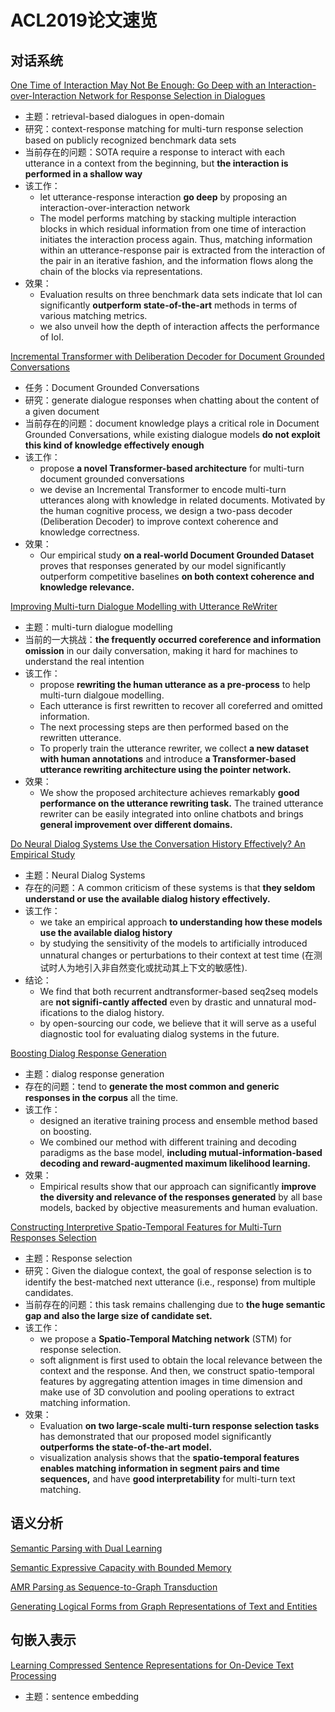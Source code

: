 # ACL2019论文速览

## 对话系统

[One Time of Interaction May Not Be Enough: Go Deep with an Interaction-over-Interaction Network for Response Selection in Dialogues](https://www.aclweb.org/anthology/P19-1001/)

* 主题：retrieval-based dialogues in open-domain
* 研究：context-response matching for multi-turn response selection based on publicly recognized benchmark data sets
* 当前存在的问题：SOTA require a response to interact with each utterance in a context from the beginning, but **the interaction is performed in a shallow way**
* 该工作：
  * let utterance-response interaction **go deep** by proposing an interaction-over-interaction network
  * The model performs matching by stacking multiple interaction blocks in which residual information from one time of interaction initiates the interaction process again. Thus, matching information within an utterance-response pair is extracted from the interaction of the pair in an iterative fashion, and the information flows along the chain of the blocks via representations.
* 效果：
  * Evaluation results on three benchmark data sets indicate that IoI can significantly **outperform state-of-the-art** methods in terms of various matching metrics.
  * we also unveil how the depth of interaction affects the performance of IoI.

[Incremental Transformer with Deliberation Decoder for Document Grounded Conversations](https://www.aclweb.org/anthology/P19-1002/)

* 任务：Document Grounded Conversations
* 研究：generate dialogue responses when chatting about the content of a given document
* 当前存在的问题：document knowledge plays a critical role in Document Grounded Conversations, while existing dialogue models **do not exploit this kind of knowledge effectively enough** 
* 该工作：
  * propose **a novel Transformer-based architecture** for multi-turn document grounded conversations
  * we devise an Incremental Transformer to encode multi-turn utterances along with knowledge in related documents. Motivated by the human cognitive process, we design a two-pass decoder (Deliberation Decoder) to improve context coherence and knowledge correctness.
* 效果：
  *  Our empirical study **on a real-world Document Grounded Dataset** proves that responses generated by our model significantly outperform competitive baselines **on both context coherence and knowledge relevance.**
	
[Improving Multi-turn Dialogue Modelling with Utterance ReWriter](https://www.aclweb.org/anthology/P19-1003/)

* 主题：multi-turn dialogue modelling
* 当前的一大挑战：**the frequently occurred coreference and information omission** in our daily conversation, making it hard for machines to understand the real intention
* 该工作：
  * propose **rewriting the human utterance as a pre-process** to help multi-turn dialgoue modelling.
  * Each utterance is first rewritten to recover all coreferred and omitted information.
  * The next processing steps are then performed based on the rewritten utterance.
  * To properly train the utterance rewriter, we collect **a new dataset with human annotations** and introduce **a Transformer-based utterance rewriting architecture using the pointer network.**
* 效果：
  * We show the proposed architecture achieves remarkably **good performance on the utterance rewriting task.** The trained utterance rewriter can be easily integrated into online chatbots and brings **general improvement over different domains.**

[Do Neural Dialog Systems Use the Conversation History Effectively? An Empirical Study](https://www.aclweb.org/anthology/P19-1004/)

* 主题：Neural Dialog Systems
* 存在的问题：A common criticism of these systems is that **they seldom understand or use the available dialog history effectively.**
* 该工作：
  * we take an empirical approach **to understanding how these models use the available dialog history**
  * by studying the sensitivity of the models to artificially introduced unnatural changes or perturbations to their context at test time (在测试时人为地引入非自然变化或扰动其上下文的敏感性).
* 结论：
  * We find that both recurrent andtransformer-based seq2seq models are **not signifi-cantly affected** even by drastic and unnatural mod-ifications to the dialog history. 
  * by open-sourcing our code, we believe that it will serve as a useful diagnostic tool for evaluating dialog systems in the future.

[Boosting Dialog Response Generation](https://www.aclweb.org/anthology/P19-1005/)

* 主题：dialog response generation
* 存在的问题：tend to **generate the most common and generic responses in the corpus** all the time.
* 该工作：
  * designed an iterative training process and ensemble method based on boosting.
  * We combined our method with different training and decoding paradigms as the base model, **including mutual-information-based decoding and reward-augmented maximum likelihood learning.**
* 效果：
  * Empirical results show that our approach can significantly **improve the diversity and relevance of the responses generated** by all base models, backed by objective measurements and human evaluation.

[Constructing Interpretive Spatio-Temporal Features for Multi-Turn Responses Selection](https://www.aclweb.org/anthology/P19-1006/)

* 主题：Response selection
* 研究：Given the dialogue context, the goal of response selection is to identify the best-matched next utterance (i.e., response) from multiple candidates.
* 当前存在的问题：this task remains challenging due to **the huge semantic gap and also the large size of candidate set.**
* 该工作：
  * we propose a **Spatio-Temporal Matching network** (STM) for response selection.
  * soft alignment is first used to obtain the local relevance between the context and the response. And then, we construct spatio-temporal features by aggregating attention images in time dimension and make use of 3D convolution and pooling operations to extract matching information. 
* 效果：
  * Evaluation **on two large-scale multi-turn response selection tasks** has demonstrated that our proposed model significantly **outperforms the state-of-the-art model.**
  * visualization analysis shows that the **spatio-temporal features enables matching information in segment pairs and time sequences,** and have **good interpretability** for multi-turn text matching.

## 语义分析

[Semantic Parsing with Dual Learning](https://www.aclweb.org/anthology/P19-1007/)

[Semantic Expressive Capacity with Bounded Memory](https://www.aclweb.org/anthology/P19-1008/)

[AMR Parsing as Sequence-to-Graph Transduction](https://www.aclweb.org/anthology/P19-1009/)

[Generating Logical Forms from Graph Representations of Text and Entities](https://www.aclweb.org/anthology/P19-1010/)


## 句嵌入表示

[Learning Compressed Sentence Representations for On-Device Text Processing](https://www.aclweb.org/anthology/P19-1011/)

* 主题：sentence embedding



